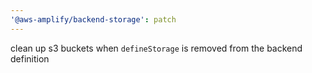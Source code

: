 ```yaml
---
'@aws-amplify/backend-storage': patch
---
```


clean up s3 buckets when `defineStorage` is removed from the backend definition
